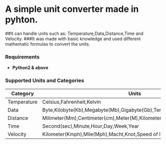 # A simple unit converter made in pyhton.
##It can handle units such as: Temperature,Data,Distance,Time and Velocity.
###It was made with basic knowledge and used different mathematic formulas to convert  the units.
### Requirements
* **Python2 & above**

### Supported Units and Categories

| Category          | Units                                                                                                                                                                                                                                                                                                                     |
|-------------------|------------------------------------------------------------------------------------------------------------------------------------------------------------------------------------------------------------------------------------------------------------------------------------------------------------------------------------------------------------------------------------------------------------------------------------------|                                                                                                               
| Temperature       | Celsius,Fahrenheit,Kelvin 
  Data              |  Byte,Kilobyte(Kb),Megabyte(Mb),Gigabyte(Gb),Terabyte(Tb)      
  Distance          |  Milimeter(Mm),Centimeter(cm),Meter(M),Kilometer(Kmph),Mile(mph),Inch,Foot
  Time              |  Second(sec),Minute,Hour,Day,Week,Year
  Velocity          |  Kilometer(Kmph),Mile(Mph),Macht,Knot,Speed of light(C)
                                                                                                             
